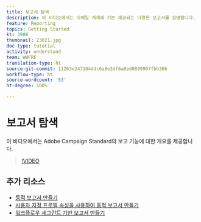 ```yaml
---
title: 보고서 탐색
description: 이 비디오에서는 이메일 게재에 기본 제공되는 다양한 보고서를 설명합니다.
feature: Reporting
topics: Getting Started
kt: 3906
thumbnail: 23021.jpg
doc-type: tutorial
activity: understand
team: WWFRE
translation-type: ht
source-git-commit: 11263e247184ddc6a8e3df6a8ed0899907fbb366
workflow-type: ht
source-wordcount: '53'
ht-degree: 100%

---
```



# 보고서 탐색

이 비디오에서는 Adobe Campaign Standard의 보고 기능에 대한 개요를 제공합니다.

>[!VIDEO](https://video.tv.adobe.com/v/23021?quality=12&captions=kor)

## 추가 리소스

* [동적 보고서 만들기](/help/reporting/creating-a-dynamic-report.md)
* [사용자 지정 프로필 속성을 사용하여 동적 보고서 만들기](/help/reporting/custom-profile-attributes-dynamic-reports.md)
* [워크플로우 세그먼트 기반 보고서 만들기](/help/reporting/report-on-workflow-segments.md)
